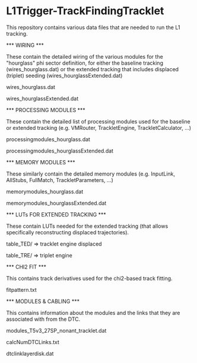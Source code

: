 # L1Trigger-TrackFindingTracklet

This repository contains various data files that are needed to run the L1 tracking. 

*** WIRING ***

These contain the detailed wiring of the various modules for the "hourglass" phi sector definition, 
for either the baseline tracking (wires_hourglass.dat) or the extended tracking that includes displaced 
(triplet) seeding (wires_hourglassExtended.dat)

wires_hourglass.dat 

wires_hourglassExtended.dat 

*** PROCESSING MODULES *** 

These contain the detailed list of processing modules used for the baseline or extended tracking (e.g. VMRouter, TrackletEngine, TrackletCalculator, ...) 

processingmodules_hourglass.dat

processingmodules_hourglassExtended.dat

*** MEMORY MODULES *** 

These similarly contain the detailed memory modules (e.g. InputLink, AllStubs, FullMatch, TrackletParameters, ...)

memorymodules_hourglass.dat

memorymodules_hourglassExtended.dat

*** LUTs FOR EXTENDED TRACKING *** 

These contain LUTs needed for the extended tracking (that allows specifically reconstructing displaced trajectories). 

table_TED/ => tracklet engine displaced

table_TRE/ => triplet engine

*** CHI2 FIT ***

This contains track derivatives used for the chi2-based track fitting. 

fitpattern.txt

*** MODULES & CABLING *** 

This contains information about the modules and the links that they are associated with from the DTC.

modules_T5v3_27SP_nonant_tracklet.dat

calcNumDTCLinks.txt

dtclinklayerdisk.dat

